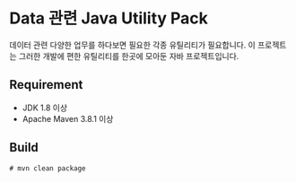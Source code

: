 # Data 관련 Java Utility Pack

데이터 관련 다양한 업무를 하다보면 필요한 각종 유틸리티가 필요합니다.
이 프로젝트는 그러한 개발에 편한 유틸리티를 한곳에 모아둔 자바 프로젝트입니다.

## Requirement

* JDK 1.8 이상
* Apache Maven 3.8.1 이상

## Build

```
# mvn clean package
```
